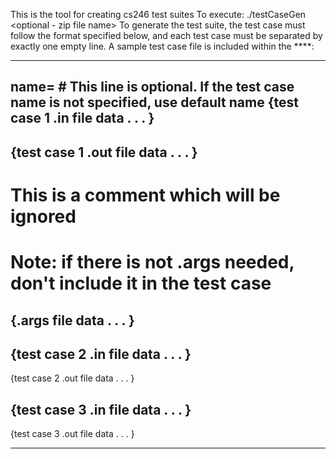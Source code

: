 This is the tool for creating cs246 test suites
To execute:
	./testCaseGen <file contains all test cases> <test suite name> <optional - zip file name>
To generate the test suite, the test case must follow the format specified below, and each test case must be separated by exactly one empty line. 
A sample test case file is included within the ****:
********************************************************************************************************
name=<test case name> # This line is optional. If the test case name is not specified, use default name
{test case 1 .in file data
 .
 .
 .
}
-----------------------------
{test case 1 .out file data
 .
 .
 .
}
------------------------------
# This is a comment which will be ignored
# Note: if there is not .args needed, don't include it in the test case
{.args file data
 .
 .
 .
}
------------------------------

{test case 2 .in file data 
 .
 .
 .
}
-----------------------------
{test case 2 .out file data
 .
 .
 .
}

{test case 3 .in file data 
 .
 .
 .
}
-----------------------------
{test case 3 .out file data
 .
 .
 .
}
********************************************************************************************************


